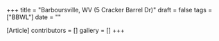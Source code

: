 +++
title = "Barboursville, WV (5 Cracker Barrel Dr)"
draft = false
tags = ["BBWL"]
date = ""

[Article]
contributors = []
gallery = []
+++